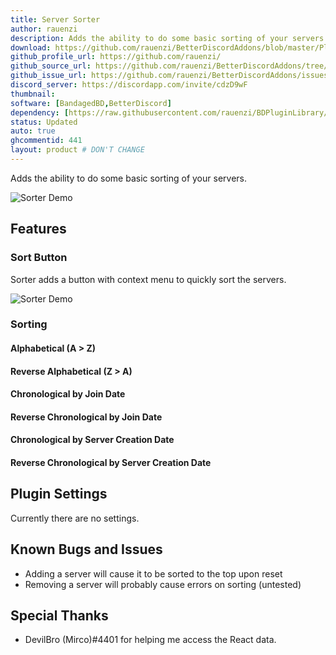 ```yaml
---
title: Server Sorter
author: rauenzi
description: Adds the ability to do some basic sorting of your servers.
download: https://github.com/rauenzi/BetterDiscordAddons/blob/master/Plugins/ServerSorter/ServerSorter.plugin.js
github_profile_url: https://github.com/rauenzi/
github_source_url: https://github.com/rauenzi/BetterDiscordAddons/tree/master/Plugins/ServerSorter
github_issue_url: https://github.com/rauenzi/BetterDiscordAddons/issues/
discord_server: https://discordapp.com/invite/cdzD9wF
thumbnail:
software: [BandagedBD,BetterDiscord]
dependency: [https://raw.githubusercontent.com/rauenzi/BDPluginLibrary/master/release/0PluginLibrary.plugin.js]
status: Updated
auto: true
ghcommentid: 441
layout: product # DON'T CHANGE
---
```

Adds the ability to do some basic sorting of your servers.

![Sorter Demo](https://thumbs.gfycat.com/KeenDisastrousBighornedsheep-size_restricted.gif)

## Features

### Sort Button
Sorter adds a button with context menu to quickly sort the servers.

![Sorter Demo](https://i.imgur.com/zVUWQEK.png)

### Sorting

#### Alphabetical (A > Z)

#### Reverse Alphabetical (Z > A)

#### Chronological by Join Date

#### Reverse Chronological by Join Date

#### Chronological by Server Creation Date

#### Reverse Chronological by Server Creation Date

## Plugin Settings

Currently there are no settings. 

## Known Bugs and Issues
 - Adding a server will cause it to be sorted to the top upon reset
 - Removing a server will probably cause errors on sorting (untested)

## Special Thanks
 - DevilBro (Mirco)#4401 for helping me access the React data.